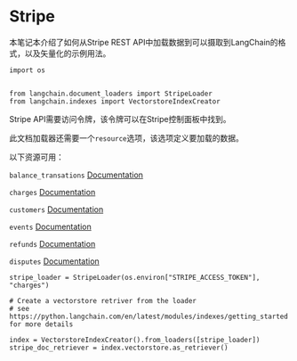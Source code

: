 

# Stripe

本笔记本介绍了如何从Stripe REST API中加载数据到可以摄取到LangChain的格式，以及矢量化的示例用法。
 







```
import os


from langchain.document_loaders import StripeLoader
from langchain.indexes import VectorstoreIndexCreator

```



Stripe API需要访问令牌，该令牌可以在Stripe控制面板中找到。

此文档加载器还需要一个`resource`选项，该选项定义要加载的数据。

以下资源可用：
 



`balance_transations`
[Documentation](https://stripe.com/docs/api/balance_transactions/list) 




`charges`
[Documentation](https://stripe.com/docs/api/charges/list) 




`customers`
[Documentation](https://stripe.com/docs/api/customers/list) 




`events`
[Documentation](https://stripe.com/docs/api/events/list) 




`refunds`
[Documentation](https://stripe.com/docs/api/refunds/list) 




`disputes`
[Documentation](https://stripe.com/docs/api/disputes/list) 








```
stripe_loader = StripeLoader(os.environ["STRIPE_ACCESS_TOKEN"], "charges")

```










```
# Create a vectorstore retriver from the loader
# see https://python.langchain.com/en/latest/modules/indexes/getting_started for more details

index = VectorstoreIndexCreator().from_loaders([stripe_loader])
stripe_doc_retriever = index.vectorstore.as_retriever()

```







